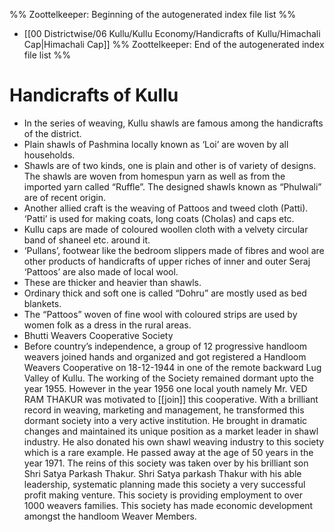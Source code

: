 %% Zoottelkeeper: Beginning of the autogenerated index file list  %%
-  [[00 Districtwise/06 Kullu/Kullu Economy/Handicrafts of Kullu/Himachali Cap|Himachali Cap]]
%% Zoottelkeeper: End of the autogenerated index file list  %%
# Handicrafts of Kullu
* In the series of weaving, Kullu shawls are famous among the handicrafts of the district.
* Plain shawls of Pashmina locally known as ‘Loi’ are woven by all households.
* Shawls are of two kinds, one is plain and other is of variety of designs. The shawls are woven from homespun yarn as well as from the imported yarn called “Ruffle”. The designed shawls known as “Phulwali” are of recent origin.
* Another allied craft is the weaving of Pattoos and tweed cloth (Patti). ‘Patti’ is used for making coats, long coats (Cholas) and caps etc.
* Kullu caps are made of coloured woollen cloth with a velvety circular band of shaneel etc. around it.
* ‘Pullans’, footwear like the bedroom slippers made of fibres and wool are other products of handicrafts of upper riches of inner and outer Seraj ‘Pattoos’ are also made of local wool.
* These are thicker and heavier than shawls.
* Ordinary thick and soft one is called “Dohru” are mostly used as bed blankets.
* The “Pattoos” woven of fine wool with coloured strips are used by women folk as a dress in the rural areas.
* Bhutti Weavers Cooperative Society
* Before country’s independence, a group of 12 progressive handloom weavers joined hands and organized and got registered a Handloom Weavers Cooperative on 18-12-1944 in one of the remote backward Lug Valley of Kullu. The working of the Society remained dormant upto the year 1955. However in the year 1956 one local youth namely Mr. VED RAM THAKUR was motivated to [[join]] this cooperative. With a brilliant record in weaving, marketing and management, he transformed this dormant society into a very active institution. He brought in dramatic changes and maintained its unique position as a market leader in shawl industry. He also donated his own shawl weaving industry to this society which is a rare example. He passed away at the age of 50 years in the year 1971. The reins of this society was taken over by his brilliant son Shri Satya Parkash Thakur. Shri Satya parkash Thakur with his able leadership, systematic planning made this society a very successful profit making venture. This society is providing employment to over 1000 weavers families. This society has made economic development amongst the handloom Weaver Members.
